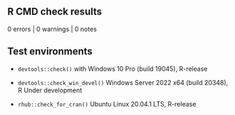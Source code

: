 ## R CMD check results

0 errors | 0 warnings | 0 notes

## Test environments

* `devtools::check()` with Windows 10 Pro (build 19045), R-release

* `devtools::check_win_devel()` Windows Server 2022 x64 (build 20348), R Under development

* `rhub::check_for_cran()` Ubuntu Linux 20.04.1 LTS, R-release

